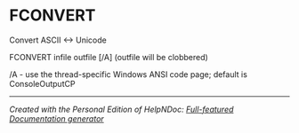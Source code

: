 # FCONVERT

Convert ASCII \<-\> Unicode

FCONVERT infile outfile \[/A\] (outfile will be clobbered)

/A - use the thread-specific Windows ANSI code page; default is ConsoleOutputCP


***
_Created with the Personal Edition of HelpNDoc: [Full-featured Documentation generator](<https://www.helpndoc.com>)_

